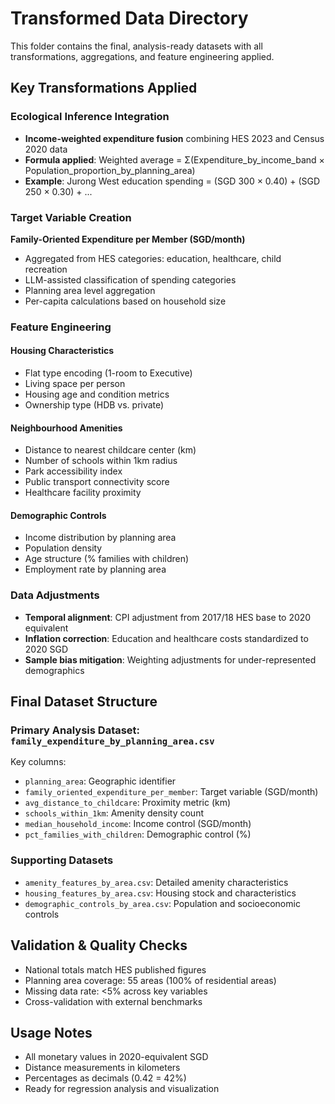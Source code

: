 # Transformed Data Directory

This folder contains the final, analysis-ready datasets with all transformations, aggregations, and feature engineering applied.

## Key Transformations Applied

### Ecological Inference Integration
- **Income-weighted expenditure fusion** combining HES 2023 and Census 2020 data
- **Formula applied**: Weighted average = Σ(Expenditure_by_income_band × Population_proportion_by_planning_area)
- **Example**: Jurong West education spending = (SGD 300 × 0.40) + (SGD 250 × 0.30) + ...

### Target Variable Creation
**Family-Oriented Expenditure per Member (SGD/month)**
- Aggregated from HES categories: education, healthcare, child recreation
- LLM-assisted classification of spending categories
- Planning area level aggregation
- Per-capita calculations based on household size

### Feature Engineering

#### Housing Characteristics
- Flat type encoding (1-room to Executive)
- Living space per person
- Housing age and condition metrics
- Ownership type (HDB vs. private)

#### Neighbourhood Amenities
- Distance to nearest childcare center (km)
- Number of schools within 1km radius
- Park accessibility index
- Public transport connectivity score
- Healthcare facility proximity

#### Demographic Controls
- Income distribution by planning area
- Population density
- Age structure (% families with children)
- Employment rate by planning area

### Data Adjustments
- **Temporal alignment**: CPI adjustment from 2017/18 HES base to 2020 equivalent
- **Inflation correction**: Education and healthcare costs standardized to 2020 SGD
- **Sample bias mitigation**: Weighting adjustments for under-represented demographics

## Final Dataset Structure

### Primary Analysis Dataset: `family_expenditure_by_planning_area.csv`
Key columns:
- `planning_area`: Geographic identifier
- `family_oriented_expenditure_per_member`: Target variable (SGD/month)
- `avg_distance_to_childcare`: Proximity metric (km)
- `schools_within_1km`: Amenity density count
- `median_household_income`: Income control (SGD/month)
- `pct_families_with_children`: Demographic control (%)

### Supporting Datasets
- `amenity_features_by_area.csv`: Detailed amenity characteristics
- `housing_features_by_area.csv`: Housing stock and characteristics
- `demographic_controls_by_area.csv`: Population and socioeconomic controls

## Validation & Quality Checks
- National totals match HES published figures
- Planning area coverage: 55 areas (100% of residential areas)
- Missing data rate: <5% across key variables
- Cross-validation with external benchmarks

## Usage Notes
- All monetary values in 2020-equivalent SGD
- Distance measurements in kilometers
- Percentages as decimals (0.42 = 42%)
- Ready for regression analysis and visualization